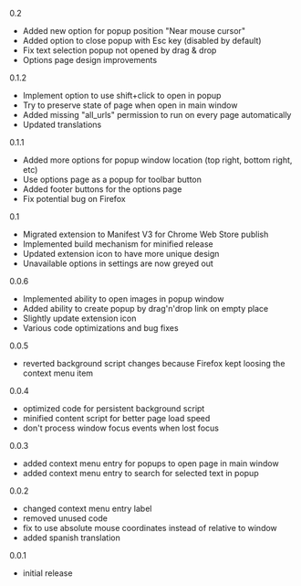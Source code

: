 0.2
- Added new option for popup position "Near mouse cursor"
- Added option to close popup with Esc key (disabled by default)
- Fix text selection popup not opened by drag & drop
- Options page design improvements

0.1.2
- Implement option to use shift+click to open in popup
- Try to preserve state of page when open in main window
- Added missing "all_urls" permission to run on every page automatically
- Updated translations

0.1.1
- Added more options for popup window location (top right, bottom right, etc)
- Use options page as a popup for toolbar button
- Added footer buttons for the options page
- Fix potential bug on Firefox

0.1
- Migrated extension to Manifest V3 for Chrome Web Store publish
- Implemented build mechanism for minified release
- Updated extension icon to have more unique design
- Unavailable options in settings are now greyed out

0.0.6
- Implemented ability to open images in popup window
- Added ability to create popup by drag'n'drop link on empty place
- Slightly update extension icon
- Various code optimizations and bug fixes

0.0.5
- reverted background script changes because Firefox kept loosing the context menu item

0.0.4
- optimized code for persistent background script
- minified content script for better page load speed
- don't process window focus events when lost focus

0.0.3
- added context menu entry for popups to open page in main window
- added context menu entry to search for selected text in popup

0.0.2
- changed context menu entry label
- removed unused code
- fix to use absolute mouse coordinates instead of relative to window
- added spanish translation

0.0.1
- initial release